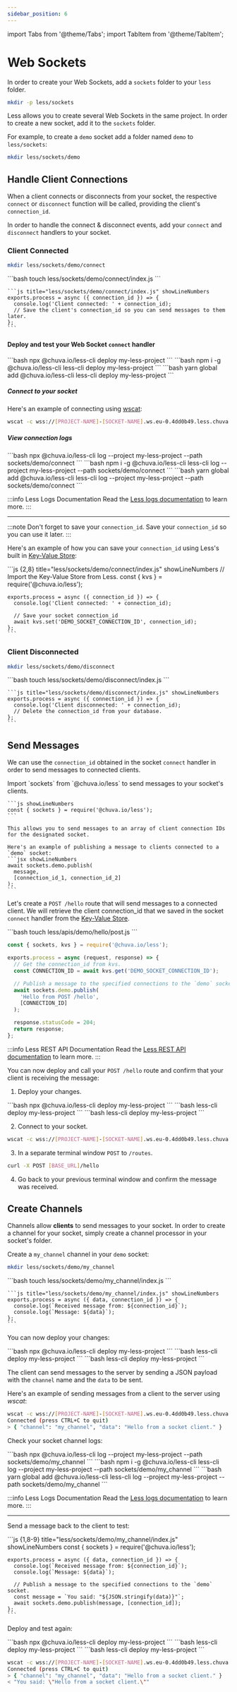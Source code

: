 ```yaml
---
sidebar_position: 6
---
```


import Tabs from '@theme/Tabs';
import TabItem from '@theme/TabItem';

# Web Sockets
In order to create your Web Sockets, add a `sockets` folder to your `less` folder.

```bash
mkdir -p less/sockets
```

Less allows you to create several Web Sockets in the same project. In order to create a new socket, add it to the `sockets` folder.

For example, to create a `demo` socket add a folder named `demo` to `less/sockets`:
```bash
mkdir less/sockets/demo
```

## Handle Client Connections
When a client connects or disconnects from your socket, the respective `connect` or `disconnect` function will be called, providing the client's `connection_id`.

In order to handle the connect & disconnect events, add your `connect` and `disconnect` handlers to your socket.

### Client Connected
```bash
mkdir less/sockets/demo/connect
```

<Tabs groupId="programming-language" queryString="programming-language">
  
  <TabItem value="nodejs" label="Node.js">
    ```bash
    touch less/sockets/demo/connect/index.js
    ```
    
    ```js title="less/sockets/demo/connect/index.js" showLineNumbers
    exports.process = async ({ connection_id }) => {
      console.log('Client connected: ' + connection_id);
      // Save the client's connection_id so you can send messages to them later.
    };
    ```
  </TabItem>
  
</Tabs>

#### Deploy and test your Web Socket `connect` handler
<Tabs groupId="package-manager" queryString="package-manager">

  <TabItem value="npx" label="npx">
    ```bash
    npx @chuva.io/less-cli deploy my-less-project
    ```
  </TabItem>

  <TabItem value="npm" label="npm">
    ```bash
    npm i -g @chuva.io/less-cli
    less-cli deploy my-less-project
    ```
  </TabItem>

  <TabItem value="yarn" label="yarn">
    ```bash
    yarn global add @chuva.io/less-cli
    less-cli deploy my-less-project
    ```
  </TabItem>

</Tabs>

##### Connect to your socket
Here's an example of connecting using [wscat](https://github.com/websockets/wscat):
```bash
wscat -c wss://[PROJECT-NAME]-[SOCKET-NAME].ws.eu-0.4dd0b49.less.chuva.cv
```

##### View connection logs
<Tabs groupId="package-manager" queryString="package-manager">

  <TabItem value="npx" label="npx">
    ```bash
    npx @chuva.io/less-cli log --project my-less-project --path sockets/demo/connect
    ```
  </TabItem>

  <TabItem value="npm" label="npm">
    ```bash
    npm i -g @chuva.io/less-cli
    less-cli log --project my-less-project --path sockets/demo/connect
    ```
  </TabItem>

  <TabItem value="yarn" label="yarn">
    ```bash
    yarn global add @chuva.io/less-cli
    less-cli log --project my-less-project --path sockets/demo/connect
    ```
  </TabItem>

</Tabs>

:::info Less Logs Documentation
Read the [Less logs documentation](/cli/function-logs) to learn more.
:::

---

:::note Don't forget to save your `connection_id`.
Save your `connection_id` so you can use it later.
:::

Here's an example of how you can save your `connection_id` using Less's built in [Key-Value Store](/key-value-store):
<Tabs groupId="programming-language" queryString="programming-language">
  
  <TabItem value="nodejs" label="Node.js">
    ```js {2,8} title="less/sockets/demo/connect/index.js" showLineNumbers
    // Import the Key-Value Store from Less.
    const { kvs } = require('@chuva.io/less');

    exports.process = async ({ connection_id }) => {
      console.log('Client connected: ' + connection_id);
      
      // Save your socket connection_id
      await kvs.set('DEMO_SOCKET_CONNECTION_ID', connection_id);
    };
    ```
  </TabItem>
  
</Tabs>

### Client Disconnected

```bash
mkdir less/sockets/demo/disconnect
```

<Tabs groupId="programming-language" queryString="programming-language">
  
  <TabItem value="nodejs" label="Node.js">
    ```bash
    touch less/sockets/demo/disconnect/index.js
    ```
    
    ```js title="less/sockets/demo/disconnect/index.js" showLineNumbers
    exports.process = async ({ connection_id }) => {
      console.log('Client disconnected: ' + connection_id);
      // Delete the connection_id from your database.
    };
    ```
  </TabItem>
  
</Tabs>

## Send Messages
We can use the `connection_id` obtained in the socket `connect` handler in order to send messages to connected clients.

<Tabs groupId="programming-language" queryString="programming-language">
  
  <TabItem value="nodejs" label="Node.js">
    Import `sockets` from `@chuva.io/less` to send messages to your socket's clients.

    ```js showLineNumbers
    const { sockets } = require('@chuva.io/less');
    ```

    This allows you to send messages to an array of client connection IDs for the designated socket.
    
    Here's an example of publishing a message to clients connected to a `demo` socket:
    ```jsx showLineNumbers
    await sockets.demo.publish(
      message,
      [connection_id_1, connection_id_2]
    );
    ```
  </TabItem>
  
</Tabs>

Let's create a `POST /hello` route that will send messages to a connected client. We will retrieve the client connection_id that we saved in the socket `connect` handler from the [Key-Value Store](/key-value-store).
<Tabs groupId="programming-language" queryString="programming-language">
  
  <TabItem value="nodejs" label="Node.js">
  ```bash
  touch less/apis/demo/hello/post.js
  ```
  
  ```js title="less/apis/demo/hello/post.js" showLineNumbers
  const { sockets, kvs } = require('@chuva.io/less');

  exports.process = async (request, response) => {
    // Get the connection_id from kvs.
    const CONNECTION_ID = await kvs.get('DEMO_SOCKET_CONNECTION_ID');

    // Publish a message to the specified connections to the `demo` socket.
    await sockets.demo.publish(
      'Hello from POST /hello',
      [CONNECTION_ID]
    );

    response.statusCode = 204;
    return response;
  };
  ```
  </TabItem>

</Tabs>

:::info Less REST API Documentation
Read the [Less REST API documentation](/rest-apis) to learn more.
:::

You can now deploy and call your `POST /hello` route and confirm that your client is receiving the message:

1. Deploy your changes.
<Tabs groupId="package-manager" queryString="package-manager">

  <TabItem value="npx" label="npx">
    ```bash
    npx @chuva.io/less-cli deploy my-less-project
    ```
  </TabItem>

  <TabItem value="npm" label="npm">
    ```bash
    less-cli deploy my-less-project
    ```
  </TabItem>

  <TabItem value="yarn" label="yarn">
    ```bash
    less-cli deploy my-less-project
    ```
  </TabItem>

</Tabs>

2. Connect to your socket.
```bash
wscat -c wss://[PROJECT-NAME]-[SOCKET-NAME].ws.eu-0.4dd0b49.less.chuva.cv
```

3. In a separate terminal window `POST` to `/routes`.
```bash
curl -X POST [BASE_URL]/hello
```

4. Go back to your previous terminal window and confirm the message was received.

## Create Channels
Channels allow **clients** to send messages to your socket. In order to create a channel for your socket, simply create a channel processor in your socket's folder.

Create a `my_channel` channel in your `demo` socket:
```bash
mkdir less/sockets/demo/my_channel
```

<Tabs groupId="programming-language" queryString="programming-language">
  
  <TabItem value="nodejs" label="Node.js">
    ```bash
    touch less/sockets/demo/my_channel/index.js
    ```
    
    ```js title="less/sockets/demo/my_channel/index.js" showLineNumbers
    exports.process = async ({ data, connection_id }) => {
      console.log(`Received message from: ${connection_id}`);
      console.log(`Message: ${data}`);
    };
    ```
  </TabItem>
  
</Tabs>

You can now deploy your changes:
<Tabs groupId="package-manager" queryString="package-manager">

  <TabItem value="npx" label="npx">
    ```bash
    npx @chuva.io/less-cli deploy my-less-project
    ```
  </TabItem>

  <TabItem value="npm" label="npm">
    ```bash
    less-cli deploy my-less-project
    ```
  </TabItem>

  <TabItem value="yarn" label="yarn">
    ```bash
    less-cli deploy my-less-project
    ```
  </TabItem>

</Tabs>

The client can send messages to the server by sending a JSON payload with the `channel` name and the `data` to be sent.

Here's an example of sending messages from a client to the server using _wscat_:
```bash
wscat -c wss://[PROJECT-NAME]-[SOCKET-NAME].ws.eu-0.4dd0b49.less.chuva.cv
Connected (press CTRL+C to quit)
> { "channel": "my_channel", "data": "Hello from a socket client." }
```

Check your socket channel logs:
<Tabs groupId="package-manager" queryString="package-manager">

  <TabItem value="npx" label="npx">
    ```bash
    npx @chuva.io/less-cli log --project my-less-project --path sockets/demo/my_channel
    ```
  </TabItem>

  <TabItem value="npm" label="npm">
    ```bash
    npm i -g @chuva.io/less-cli
    less-cli log --project my-less-project --path sockets/demo/my_channel
    ```
  </TabItem>

  <TabItem value="yarn" label="yarn">
    ```bash
    yarn global add @chuva.io/less-cli
    less-cli log --project my-less-project --path sockets/demo/my_channel
    ```
  </TabItem>

</Tabs>

:::info Less Logs Documentation
Read the [Less logs documentation](/cli/function-logs) to learn more.
:::

---

Send a message back to the client to test:
<Tabs groupId="programming-language" queryString="programming-language">
  
  <TabItem value="nodejs" label="Node.js">
    ```js {1,8-9} title="less/sockets/demo/my_channel/index.js" showLineNumbers
    const { sockets } = require('@chuva.io/less');

    exports.process = async ({ data, connection_id }) => {
      console.log(`Received message from: ${connection_id}`);
      console.log(`Message: ${data}`);

      // Publish a message to the specified connections to the `demo` socket.
      const message = `You said: "${JSON.stringify(data)}"`;
      await sockets.demo.publish(message, [connection_id]);
    };
    ```
  </TabItem>
  
</Tabs>

Deploy and test again:
<Tabs groupId="package-manager" queryString="package-manager">

  <TabItem value="npx" label="npx">
    ```bash
    npx @chuva.io/less-cli deploy my-less-project
    ```
  </TabItem>

  <TabItem value="npm" label="npm">
    ```bash
    less-cli deploy my-less-project
    ```
  </TabItem>

  <TabItem value="yarn" label="yarn">
    ```bash
    less-cli deploy my-less-project
    ```
  </TabItem>

</Tabs>

```bash
wscat -c wss://[PROJECT-NAME]-[SOCKET-NAME].ws.eu-0.4dd0b49.less.chuva.cv
Connected (press CTRL+C to quit)
> { "channel": "my_channel", "data": "Hello from a socket client." }
< "You said: \"Hello from a socket client.\""
```
